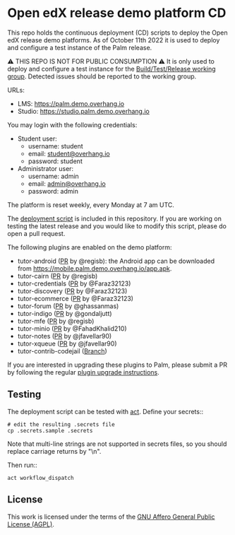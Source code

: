 # Open edX release demo platform CD

This repo holds the continuous deployment (CD) scripts to deploy the Open edX release demo platforms. As of October 11th 2022 it is used to deploy and configure a test instance of the Palm release.

⚠ THIS REPO IS NOT FOR PUBLIC CONSUMPTION ⚠ It is only used to deploy and configure a test instance for the [Build/Test/Release working group](https://discuss.openedx.org/c/working-groups/build-test-release/30). Detected issues should be reported to the working group.

URLs:

- LMS: https://palm.demo.overhang.io
- Studio: https://studio.palm.demo.overhang.io

You may login with the following credentials:

- Student user:
    - username: student
    - email: student@overhang.io
    - password: student
- Administrator user:
    - username: admin
    - email: admin@overhang.io
    - password: admin

The platform is reset weekly, every Monday at 7 am UTC.

The [deployment script](https://github.com/overhangio/openedx-release-demo/blob/master/.github/workflows/deploy.yml) is included in this repository. If you are working on testing the latest release and you would like to modify this script, please do open a pull request.

The following plugins are enabled on the demo platform:

- tutor-android ([PR](https://github.com/overhangio/tutor-android/pull/6) by @regisb): the Android app can be downloaded from https://mobile.palm.demo.overhang.io/app.apk.
- tutor-cairn ([PR](https://github.com/overhangio/tutor-cairn/pull/1) by @regisb)
- tutor-credentials ([PR](https://github.com/overhangio/tutor-credentials/pull/2) by @Faraz32123)
- tutor-discovery ([PR](https://github.com/overhangio/tutor-discovery/pull/39) by @Faraz32123)
- tutor-ecommerce ([PR](https://github.com/overhangio/tutor-ecommerce/pull/42) by @Faraz32123)
- tutor-forum ([PR](https://github.com/overhangio/tutor-forum/pull/22) by @ghassanmas)
- tutor-indigo ([PR](https://github.com/overhangio/tutor-indigo/pull/43) by @gondaljutt)
- tutor-mfe ([PR](https://github.com/overhangio/tutor-mfe/pull/120) by @regisb)
- tutor-minio ([PR](https://github.com/overhangio/tutor-minio/pull/24) by @FahadKhalid210)
- tutor-notes ([PR](https://github.com/overhangio/tutor-notes/pull/23) by @jfavellar90)
- tutor-xqueue ([PR](https://github.com/overhangio/tutor-notes/pull/16) by @jfavellar90)
- tutor-contrib-codejail ([Branch](https://github.com/eduNEXT/tutor-contrib-codejail/tree/palm))

<!-- The following plugins have not been installed, yet: -->


If you are interested in upgrading these plugins to Palm, please submit a PR by following the regular [plugin upgrade instructions](https://discuss.overhang.io/t/how-to-upgrade-a-tutor-plugin/1488).

## Testing

The deployment script can be tested with [act](https://github.com/nektos/act). Define your secrets::

    # edit the resulting .secrets file
    cp .secrets.sample .secrets

Note that multi-line strings are not supported in secrets files, so you should replace carriage returns by "\n".

Then run::

    act workflow_dispatch

## License

This work is licensed under the terms of the [GNU Affero General Public License (AGPL)](https://github.com/overhangio/tutor/blob/master/LICENSE.txt).
